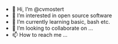 - 👋 Hi, I’m @cvmostert
- 👀 I’m interested in open source software
- 🌱 I’m currently learning basic,  bash etc. 
- 💞️ I’m looking to collaborate on ...
- 📫 How to reach me ...

<!---
cvmostert/cvmostert is a ✨ special ✨ repository because its `README.md` (this file) appears on your GitHub profile.
You can click the Preview link to take a look at your changes.
--->
